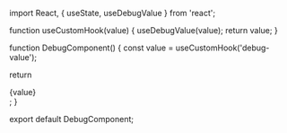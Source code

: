import React, { useState, useDebugValue } from 'react';

function useCustomHook(value) {
  useDebugValue(value);
  return value;
}

function DebugComponent() {
  const value = useCustomHook('debug-value');

  return <div>{value}</div>;
}

export default DebugComponent;
